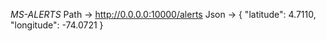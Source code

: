 *MS-ALERTS*
Path -> http://0.0.0.0:10000/alerts
Json -> {
  "latitude": 4.7110,
  "longitude": -74.0721
}